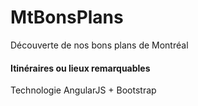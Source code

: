 MtBonsPlans
===========
Découverte de nos bons plans de Montréal
#### Itinéraires ou lieux remarquables
Technologie AngularJS + Bootstrap

